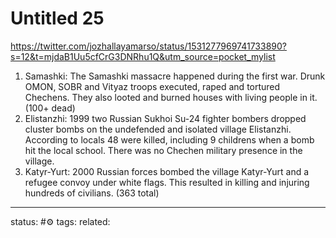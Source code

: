 # Untitled 25

https://twitter.com/jozhallayamarso/status/1531277969741733890?s=12&t=mjdaB1Uu5cfCrG3DNRhu1Q&utm_source=pocket_mylist

1) Samashki: The Samashki massacre happened during the first war. Drunk OMON, SOBR and Vityaz troops executed, raped and tortured Chechens. They also looted and burned houses with living people in it. (100+ dead)
2) Elistanzhi: 1999 two Russian Sukhoi Su-24 fighter bombers dropped cluster bombs on the undefended and isolated village Elistanzhi. According to locals 48 were killed, including 9 childrens when a bomb hit the local school. There was no Chechen military presence in the village.
3) Katyr-Yurt: 2000 Russian forces bombed the village Katyr-Yurt and a refugee convoy under white flags. This resulted in killing and injuring hundreds of civilians. (363 total)



---
status: #⚙️ 
tags: 
related: 